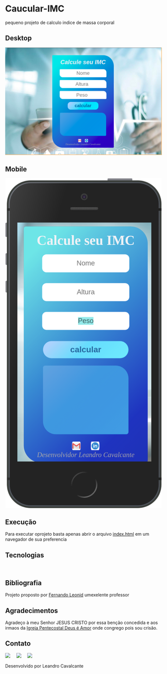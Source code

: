 # Caucular-IMC
pequeno projeto de calculo indice de massa corporal

<h2>Desktop</h2>
<p> <img width="600" src="https://github.com/LeoScripts/caucular-IMC/blob/main/img/desktop.png"></p>

<h2>Mobile</h2>
<p><img width="600" src="https://github.com/LeoScripts/caucular-IMC/blob/main/img/mobile.png"> </p>

<h2>Execução</h2>
<p>Para executar oprojeto basta apenas abrir o arquivo <a href=""> index.html</a> em um navegador de sua preferencia</p>

<h2>Tecnologias</h2>
<p><img width="50" src="https://github.com/LeoScripts/logos-imagens/blob/main/logo/html.png" alt="">&nbsp; &nbsp; &nbsp; &nbsp;&nbsp; <img width="50" src="https://github.com/LeoScripts/logos-imagens/blob/main/logo/css.png" alt="">&nbsp; &nbsp; &nbsp; &nbsp;&nbsp;  <img width="50" src="https://github.com/LeoScripts/logos-imagens/blob/main/logo/js.png" alt="">&nbsp; &nbsp; &nbsp; &nbsp;&nbsp; <img width="50" src="https://github.com/LeoScripts/logos-imagens/blob/main/logo/git.png" alt="">&nbsp; &nbsp; &nbsp; &nbsp;&nbsp;  <img width="50" src="https://github.com/LeoScripts/logos-imagens/blob/main/logo/github1.png" alt=""></p>

<h2>Bibliografia</h2>
<p> Projeto proposto por <a href="https://www.linkedin.com/in/fernandoleonid/">Fernando Leonid</a> umexelente professor</p>
<h2>Agradecimentos</h2>
<p> Agradeço à meu Senhor JESUS CRISTO por essa benção concedida e aos irmaos da <a href="https://www.ipda.com.br/">Igreja Pentecostal Deus é Amor</a> onde congrego pois sou crisão.</p>

<h2>Contato</h2>
<p> <a href="https://www.linkedin.com/in/leoscripts/" alt="" target="blank"><img src="https://github.com/LeoScripts/logos-imagens/blob/main/logo/Favorites/icons8-linkedin-circundado-50.png"/></a> &nbsp;&nbsp;&nbsp; <a href="mailto:leandroguitarjesus89@gmail.com" alt=""target="blank"><img src="https://github.com/LeoScripts/logos-imagens/blob/main/logo/Favorites/icons8-google-plus-50.png"/></a> &nbsp;&nbsp;&nbsp; <a href="https://github.com/LeoScripts" target="_blanck"><img src="https://github.com/LeoScripts/logos-imagens/blob/main/logo/Favorites/icons8-github-50-2.png"></a></p>
<p>Desenvolvido por Leandro Cavalcante</p>
